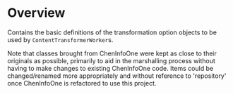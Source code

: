 
Overview
========

Contains the basic definitions of the transformation option objects 
to be used by `ContentTransformerWorker`s.

Note that classes brought from ChenInfoOne were kept as close to their originals
as possible, primarily to aid in the marshalling process without having to make changes
to existing ChenInfoOne code.  Items could be changed/renamed more appropriately
and without reference to 'repository' once ChenInfoOne is refactored to use this project.

